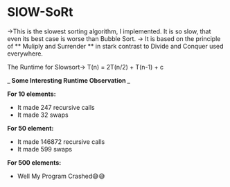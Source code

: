 # SlOW-SoRt


->This is the slowest sorting algorithm, I implemented. It is so slow, that even its best case is worse than Bubble Sort.
-> It is based on the principle of ** Muliply and Surrender ** in stark contrast to Divide and Conquer used everywhere.  

The Runtime for Slowsort->
  T(n) = 2T(n/2) + T(n-1) + c
  
  
**_ Some Interesting Runtime Observation _**

**For 10 elements:**
- It made 247 recursive calls
- It made 32 swaps 

**For 50 element:**
- It made 146872 recursive calls
- It made 599 swaps 

**For 500 elements:**
- Well My Program Crashed😅😅
